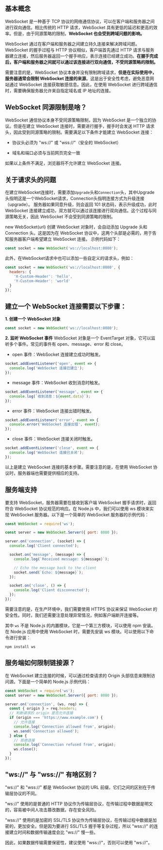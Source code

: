 ## 基本概念

WebSocket 是一种基于 TCP 协议的网络通信协议，可以在客户端和服务器之间进行双向通信。相比传统的 HTTP 请求，WebSocket 具有更低的延迟和更高的效率。但是，由于同源策略的限制，**WebSocket 也会受到跨域问题的影响。**

WebSocket 通过在客户端和服务器之间建立持久连接来解决跨域问题。WebSocket 的握手过程与 HTTP 协议相似，客户端首先通过 HTTP 请求与服务器建立连接，然后服务器返回一个握手响应，表示连接已经建立成功。**在握手完成后，客户端和服务器之间就可以通过该连接进行双向通信，不受同源策略的限制。**

需要注意的是，WebSocket 协议本身并没有限制跨域请求，**但是在实际使用中，服务器通常会限制 WebSocket 连接的来源**。这是出于安全性考虑，避免恶意网站通过 WebSocket 连接获取敏感信息。因此，在使用 WebSocket 进行跨域通信时，需要确保服务器允许来自指定域名或 IP 地址的连接。


## WebSocket 同源限制是啥？

WebSocket 通信协议本身不受同源策略限制，因为 WebSocket 是一个独立的协议。但是在建立 WebSocket 连接时，需要进行握手，握手时会发送 HTTP 请求头，因此受到同源策略的限制。需要满足以下条件才能建立 WebSocket 连接：

- 协议头必须为 "ws://" 或 "wss://"（安全的 WebSocket）

- 域名和端口必须与当前网页完全一致

如果以上条件不满足，浏览器将不允许建立 WebSocket 连接。


## 关于请求头的问题
在建立WebSocket连接时，需要添加`Upgrade`头和`Connection`头，其中Upgrade头指明这是一个WebSocket请求，Connection头指明连接方式为升级连接（upgrade）。
服务器如果同意升级，则会返回 101 状态码，表示升级成功，此时 WebSocket 连接建立成功，双方就可以通过该连接进行双向通信。这个过程与同源策略无关，因此 WebSocket 不会受到同源策略的限制。

new WebSocket(url) 创建 WebSocket 对象时，会自动添加 Upgrade 头和 Connection 头。这是因为在 WebSocket 协议中，这两个头部是必需的，用于告知服务器客户端希望建立 WebSocket 连接。
示例代码如下：
```js
const socket = new WebSocket('ws://localhost:8080');
```

此外，在WebSocket请求中也可以添加一些自定义的请求头，例如：
```js
const socket = new WebSocket('ws://localhost:8080', {
  headers: {
    'X-Custom-Header': 'hello',
    'Y-Custom-Header': 'world'
  }
});
```


## 建立一个 WebSocket 连接需要以下步骤：
**1. 创建一个 WebSocket 对象**
```js
const socket = new WebSocket('ws://localhost:8080');
```

**2. 监听 WebSocket 事件**
WebSocket 对象是一个 EventTarget 对象，它可以监听多个事件。常见的事件有 open、message、error 和 close。

- open 事件：WebSocket 连接建立成功时触发。
```js
socket.addEventListener('open', event => {
  console.log('WebSocket 连接已建立');
});
```

- message 事件：WebSocket 收到消息时触发。
```js
socket.addEventListener('message', event => {
  console.log(`收到消息：${event.data}`);
});
```

- error 事件：WebSocket 连接出错时触发。
```js
socket.addEventListener('error', event => {
  console.error('WebSocket 连接出错', event);
});
```

- close 事件：WebSocket 连接关闭时触发。
```js
socket.addEventListener('close', event => {
  console.log('WebSocket 连接已关闭');
});
```

以上是建立 WebSocket 连接的基本步骤。需要注意的是，在使用 WebSocket 协议时，服务器端也需要提供相应的支持。

## 服务端支持
要支持 WebSocket，服务器需要在接收到客户端 WebSocket 握手请求时，返回符合 WebSocket 协议规范的响应。在 Node.js 中，我们可以使用 ws 模块来实现 WebSocket 服务器。以下是一个简单的 WebSocket 服务器的示例代码：
```js
const WebSocket = require('ws');

const server = new WebSocket.Server({ port: 8080 });

server.on('connection', (socket) => {
  console.log('Client connected');

  socket.on('message', (message) => {
    console.log(`Received message: ${message}`);

    // Echo the message back to the client
    socket.send(`Echo: ${message}`);
  });

  socket.on('close', () => {
    console.log('Client disconnected');
  });
});
```

需要注意的是，在生产环境中，我们需要使用 HTTPS 协议来保证 WebSocket 的安全性。同时，我们还需要注意处理异常情况，例如客户端断开连接等。

其中 `ws` 不是 Node.js 的内置模块，它是一个第三方模块，可以使用 npm 安装。在 Node.js 应用中使用 WebSocket 时，需要先安装 ws 模块。可以使用以下命令进行安装：
```
npm install ws
```

## 服务端如何限制链接源？
在 WebSocket 建立连接的时候，可以通过检查请求的 Origin 头部信息来限制访问源。下面是一个简单的 Node.js 示例代码：
```js
const WebSocket = require('ws');
const server = new WebSocket.Server({ port: 8080 });

server.on('connection', (ws, req) => {
  const { origin } = req.headers;
  // 判断请求的 origin 是否允许连接
  if (origin === 'https://www.example.com') {
    // 允许连接
    console.log('Connection allowed from', origin);
    ws.send('Connection allowed');
  } else {
    // 拒绝连接
    console.log('Connection refused from', origin);
    ws.close();
  }
});
```

## "ws://" 与 "wss://" 有啥区别？
"ws://" 和 "wss://" 都是 WebSocket 协议的 URL 前缀，它们之间的区别在于传输层协议的不同。

"ws://" 使用的是普通的 HTTP 协议作为传输层协议，在传输过程中数据是明文的，容易被中间人攻击篡改数据，存在安全风险。

"wss://" 使用的是加密的 SSL/TLS 协议作为传输层协议，在传输过程中数据是加密的，更加安全。但是因为要进行 SSL/TLS 握手等复杂过程，所以 "wss://" 的连接建立时间和数据传输速度会比 "ws://" 慢一些。

因此，如果数据传输需要保密性，建议使用 "wss://"，否则可以使用 "ws://"。

